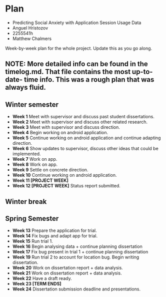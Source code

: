# Plan

* Predicting Social Anxiety with Application Session Usage Data
* Anguel Hristozov
* 2255541h
* Matthew Chalmers

Week-by-week plan for the whole project. Update this as you go along. 

## NOTE: More detailed info can be found in the timelog.md. That file contains the most up-to-date- time info. This was a rough plan that was always fluid.

## Winter semester

* **Week 1** Meet with supervisor and discuss past student dissertations.
* **Week 2** Meet with supervisor and discuss other related research.
* **Week 3** Meet with supervisor and discuss direction.
* **Week 4** Begin working on android application.
* **Week 5** Continue working on android application and continue adapting direction.
* **Week 6** Show updates to supervisor, discuss other ideas that could be implemented.
* **Week 7** Work on app.
* **Week 8** Work on app.
* **Week 9** Settle on concrete direction. 
* **Week 10** Continue working on android application.
* **Week 11 [PROJECT WEEK]**
* **Week 12 [PROJECT WEEK]** Status report submitted.

## Winter break

## Spring Semester

* **Week 13** Prepare the application for trial.
* **Week 14** Fix bugs and adapt app for trial.
* **Week 15** Run trial 1.
* **Week 16** Begin analysing data + continue planning dissertation
* **Week 17** Fix bug present in trial 1 + continue planning dissertation
* **Week 19** Run trial 2 to account for location bug. Begin writing dissertation.
* **Week 20** Work on dissertation report + data analysis.
* **Week 21** Work on dissertation report + data analysis.
* **Week 22** Have a draft ready.
* **Week 23 [TERM ENDS]**
* **Week 24** Dissertation submission deadline and presentations.

